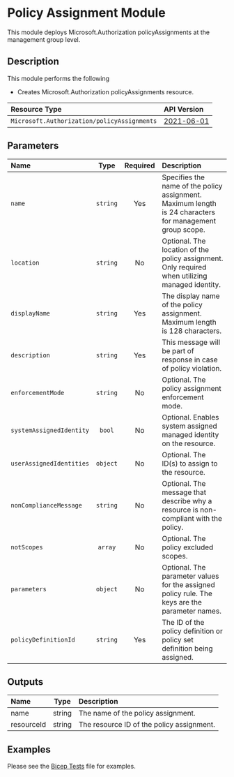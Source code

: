 # Policy Assignment Module

This module deploys Microsoft.Authorization policyAssignments at the management group level.

## Description

This module performs the following

- Creates Microsoft.Authorization policyAssignments resource.

| Resource Type | API Version |
| :-- | :-- |
| `Microsoft.Authorization/policyAssignments` | [2021-06-01](https://learn.microsoft.com/en-us/azure/templates/microsoft.authorization/2021-06-01/policyassignments?pivots=deployment-language-bicep) |

## Parameters

| Name                     | Type     | Required | Description                                                                                              |
| :----------------------- | :------: | :------: | :------------------------------------------------------------------------------------------------------- |
| `name`                   | `string` | Yes      | Specifies the name of the policy assignment. Maximum length is 24 characters for management group scope. |
| `location`               | `string` | No       | Optional. The location of the policy assignment. Only required when utilizing managed identity.          |
| `displayName`            | `string` | Yes      | The display name of the policy assignment. Maximum length is 128 characters.                             |
| `description`            | `string` | Yes      | This message will be part of response in case of policy violation.                                       |
| `enforcementMode`        | `string` | No       | Optional. The policy assignment enforcement mode.                                                        |
| `systemAssignedIdentity` | `bool`   | No       | Optional. Enables system assigned managed identity on the resource.                                      |
| `userAssignedIdentities` | `object` | No       | Optional. The ID(s) to assign to the resource.                                                           |
| `nonComplianceMessage`   | `string` | No       | Optional. The message that describe why a resource is non-compliant with the policy.                     |
| `notScopes`              | `array`  | No       | Optional. The policy excluded scopes.                                                                    |
| `parameters`             | `object` | No       | Optional. The parameter values for the assigned policy rule. The keys are the parameter names.           |
| `policyDefinitionId`     | `string` | Yes      | The ID of the policy definition or policy set definition being assigned.                                 |

## Outputs

| Name       | Type   | Description                               |
| :--------- | :----: | :---------------------------------------- |
| name       | string | The name of the policy assignment.        |
| resourceId | string | The resource ID of the policy assignment. |

## Examples

Please see the [Bicep Tests](test/main.test.bicep) file for examples.